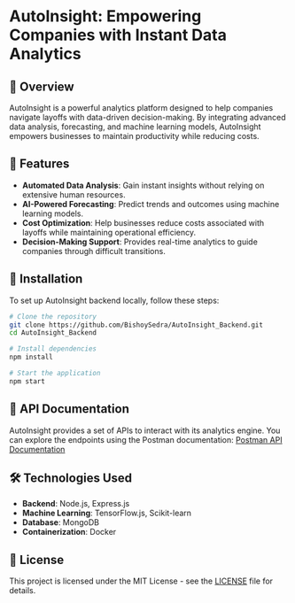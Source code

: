 # AutoInsight: Empowering Companies with Instant Data Analytics

## 🚀 Overview
AutoInsight is a powerful analytics platform designed to help companies navigate layoffs with data-driven decision-making. By integrating advanced data analysis, forecasting, and machine learning models, AutoInsight empowers businesses to maintain productivity while reducing costs.

## 🌟 Features
- **Automated Data Analysis**: Gain instant insights without relying on extensive human resources.
- **AI-Powered Forecasting**: Predict trends and outcomes using machine learning models.
- **Cost Optimization**: Help businesses reduce costs associated with layoffs while maintaining operational efficiency.
- **Decision-Making Support**: Provides real-time analytics to guide companies through difficult transitions.

## 📌 Installation
To set up AutoInsight backend locally, follow these steps:

```sh
# Clone the repository
git clone https://github.com/BishoySedra/AutoInsight_Backend.git
cd AutoInsight_Backend

# Install dependencies
npm install

# Start the application
npm start
```

## 📖 API Documentation
AutoInsight provides a set of APIs to interact with its analytics engine. You can explore the endpoints using the Postman documentation:
[Postman API Documentation](https://documenter.getpostman.com/view/32763635/2sAYQiCo4i)

## 🛠️ Technologies Used
- **Backend**: Node.js, Express.js
- **Machine Learning**: TensorFlow.js, Scikit-learn
- **Database**: MongoDB
- **Containerization**: Docker

## 📄 License
This project is licensed under the MIT License - see the [LICENSE](LICENSE) file for details.
